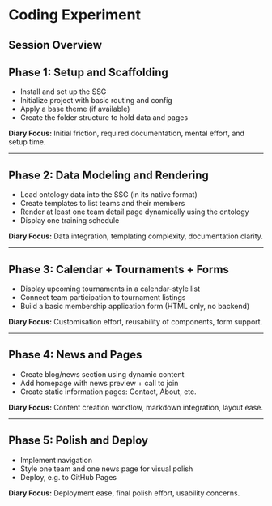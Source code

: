 # Coding Experiment

## Session Overview

## Phase 1: Setup and Scaffolding

- Install and set up the SSG
- Initialize project with basic routing and config
- Apply a base theme (if available)
- Create the folder structure to hold data and pages

**Diary Focus:** Initial friction, required documentation, mental effort, and setup time.

---

## Phase 2: Data Modeling and Rendering

- Load ontology data into the SSG (in its native format)
- Create templates to list teams and their members
- Render at least one team detail page dynamically using the ontology
- Display one training schedule

**Diary Focus:** Data integration, templating complexity, documentation clarity.

---

## Phase 3: Calendar + Tournaments + Forms

- Display upcoming tournaments in a calendar-style list
- Connect team participation to tournament listings
- Build a basic membership application form (HTML only, no backend)

**Diary Focus:** Customisation effort, reusability of components, form support.

---

## Phase 4: News and Pages

- Create blog/news section using dynamic content
- Add homepage with news preview + call to join
- Create static information pages: Contact, About, etc.

**Diary Focus:** Content creation workflow, markdown integration, layout ease.

---

## Phase 5: Polish and Deploy

- Implement navigation
- Style one team and one news page for visual polish
- Deploy, e.g. to GitHub Pages

**Diary Focus:** Deployment ease, final polish effort, usability concerns.
